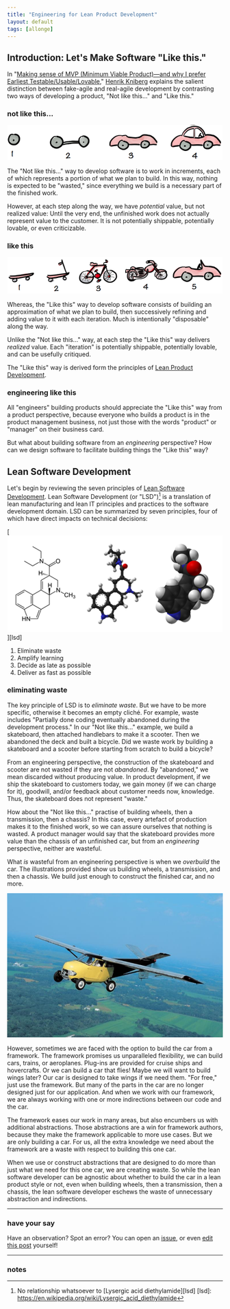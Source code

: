 ```yaml
---
title: "Engineering for Lean Product Development"
layout: default
tags: [allonge]
---
```


## Introduction: Let's Make Software "Like this."

In "[Making sense of MVP (Minimum Viable Product)—and why I prefer Earliest Testable/Usable/Lovable][mvp]," [Henrik Kniberg] explains the salient distinction between fake-agile and real-agile development by contrasting two ways of developing a product, "Not like this…" and "Like this."

[mvp]: http://blog.crisp.se/2016/01/25/henrikkniberg/making-sense-of-mvp
[Henrik Kniberg]: https://www.crisp.se/konsulter/henrik-kniberg

### not like this…

![Not like this…](/assets/images/not-like-this.png)

The "Not like this…" way to develop software is to work in increments, each of which represents a portion of what we plan to build. In this way, nothing is expected to be "wasted," since everything we build is a necessary part of the finished work.

However, at each step along the way, we have *potential* value, but not realized value: Until the very end, the unfinished work does not actually represent value to the customer. It is not potentially shippable, potentially lovable, or even criticizable.

### like this

![Like this…](/assets/images/like-this.png)

Whereas, the "Like this" way to develop software consists of building an approximation of what we plan to build, then successively refining and adding value to it with each iteration. Much is intentionally "disposable" along the way.

Unlike the "Not like this…" way, at each step the "Like this" way delivers *realized* value. Each "iteration" is potentially shippable, potentially lovable, and can be usefully critiqued.

The "Like this" way is derived form the principles of [Lean Product Development].

[Lean Product Development]: https://en.wikipedia.org/wiki/Lean_product_development

### engineering like this

All "engineers" building products should appreciate the "Like this" way from a product perspective, because everyone who builds a product is in the product management business, not just those with the words "product" or "manager" on their business card.

But what about building software from an *engineering* perspective? How can we design software to facilitate building things the "Like this" way?

## Lean Software Development

Let's begin by reviewing the seven principles of [Lean Software Development]. Lean Software Development (or "LSD")[^lsd] is a translation of lean manufacturing and lean IT principles and practices to the software development domain. LSD can be summarized by seven principles, four of which have direct impacts on technical decisions:

[Lean Software Development]: https://en.wikipedia.org/wiki/Lean_software_development
[^lsd]: No relationship whatsoever to [Lysergic acid diethylamide][lsd]
[lsd]: https://en.wikipedia.org/wiki/Lysergic_acid_diethylamide

[![Lysergic acid diethylamide](/assets/images/lsd.png)][lsd]

1. Eliminate waste
2. Amplify learning
3. Decide as late as possible
4. Deliver as fast as possible

### eliminating waste

The key principle of LSD is to *eliminate waste*. But we have to be more specific, otherwise it becomes an empty cliché. For example, waste includes "Partially done coding eventually abandoned during the development process." In our "Not like this…" example, we build a skateboard, then attached handlebars to make it a scooter. Then we abandoned the deck and built a bicycle. Did we waste work by building a skateboard and a scooter before starting from scratch to build a bicycle?

From an engineering perspective, the construction of the skateboard and scooter are not wasted if they are not *abandoned*. By "abandoned," we mean discarded without producing value. In product development, if we ship the skateboard to customers today, we gain money (if we can charge for it), goodwill, and/or feedback about customer needs now, knowledge. Thus, the skateboard does not represent "waste."

How about the "Not like this…" practise of building wheels, then a transmission, then a chassis? In this case, every artefact of production makes it to the finished work, so we can assure ourselves that nothing is wasted. A product manager would say that the skateboard provides more value than the chassis of an unfinished car, but from an *engineering* perspective, neither are wasteful.

What *is* wasteful from an engineering perspective is when we *overbuild* the car. The illustrations provided show us building wheels, a transmission, and then a chassis. We build just enough to construct the finished car, and no more.

![Flying car](/assets/images/flying-car.jpg)

However, sometimes we are faced with the option to build the car from a framework. The framework promises us unparalleled flexibility, we can build cars, trains, or aeroplanes. Plug-ins are provided for cruise ships and hovercrafts. Or we can build a car that flies! Maybe we will want to build wings later? Our car is designed to take wings if we need them. "For free," just use the framework. But many of the parts in the car are no longer designed just for our application. And when we work with our framework, we are always working with one or more indirections between our code and the car.

The framework eases our work in many areas, but also encumbers us with additional abstractions. Those abstractions are a win for framework authors, because they make the framework applicable to more use cases. But we are only building a car. For us, all the extra knowledge we need about the framework are a waste with respect to building this one car.

When we use or construct abstractions that are designed to do more than just what we need for this one car, we are creating waste. So while the lean software developer can be agnostic about whether to build the car in a lean product style or not, even when building wheels, then a transmission, then a chassis, the lean software developer eschews the waste of unnecessary abstraction and indirections.

---

### have your say

Have an observation? Spot an error? You can open an [issue](https://github.com/raganwald/raganwald.github.com/issues/new), or even [edit this post](https://github.com/raganwald/raganwald.github.com/edit/master/_posts/2016-11-12-engineering-for-lean-product-development.md) yourself!

---

### notes
